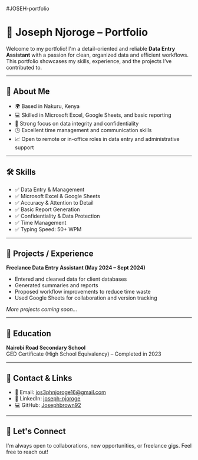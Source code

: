 #JOSEH-portfolio

# 💼 Joseph Njoroge – Portfolio

Welcome to my portfolio! I'm a detail-oriented and reliable **Data Entry Assistant** with a passion for clean, organized data and efficient workflows. This portfolio showcases my skills, experience, and the projects I’ve contributed to.

---

## 📌 About Me

- 🌍 Based in Nakuru, Kenya  
- 💻 Skilled in Microsoft Excel, Google Sheets, and basic reporting  
- 🔐 Strong focus on data integrity and confidentiality  
- 🕒 Excellent time management and communication skills  
- 📈 Open to remote or in-office roles in data entry and administrative support

---

## 🛠️ Skills

- ✅ Data Entry & Management  
- ✅ Microsoft Excel & Google Sheets  
- ✅ Accuracy & Attention to Detail  
- ✅ Basic Report Generation  
- ✅ Confidentiality & Data Protection  
- ✅ Time Management  
- ✅ Typing Speed: 50+ WPM

---

## 🧠 Projects / Experience

**Freelance Data Entry Assistant (May 2024 – Sept 2024)**  
- Entered and cleaned data for client databases  
- Generated summaries and reports  
- Proposed workflow improvements to reduce time waste  
- Used Google Sheets for collaboration and version tracking

*More projects coming soon...*

---

## 📎 Education

**Nairobi Road Secondary School**  
GED Certificate (High School Equivalency) – Completed in 2023

---

## 🔗 Contact & Links

- 📧 Email: jos3phnjoroge16@gmail.com  
- 🔗 LinkedIn: [joseph-njoroge](https://www.linkedin.com/in/joseph-njoroge-767153377/)  
- 💻 GitHub: [Josephbrown92](https://github.com/Josephbrown92)  

---

## 🤝 Let's Connect

I'm always open to collaborations, new opportunities, or freelance gigs. Feel free to reach out!


